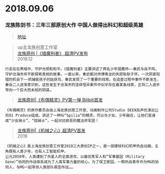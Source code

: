 # 2018.09.06


### 龙族陈剑书：三年三部原创大作 中国人做得出科幻和超级英雄 
 
>[地址](https://mp.weixin.qq.com/s/cq5sZcLHrAA609kRFH5I9Q)  

>up主龙族创意工作室  
>[龙族原创 |《猎魔刑者》 超清PV发布](https://www.bilibili.com/video/av31182792)  
>2019.12
```
行走在在黑暗中，守护光明和和平。《猎魔刑者》主要讲述了两名少年猎魔师——秦武与岳不鸣，守护沧海市并不断探索真相的故事。一直以来，秦武都对师傅青龙的失踪耿耿于怀。一次阴差阳错的机会下——抓捕偷孩子的姑获鸟，秦武发现了一个重要的线索。在追查过程中事件不断发生，秦岳二人逐渐意识到，这些发生于沧海市的连续怪异案件中似乎存在着某条线索，正将二人逐步导向一个巨大而未知的阴谋…
```


>[龙族原创|《布偶精灵》PV第一弹 Bilibili首发](https://www.bilibili.com/video/av31017683)  

```
《布偶精灵》的原作委员会由上海龙族创意工作室、动画制作公司Studio DEEN及声优演出公司81 Produce组成。讲述了一种叫“Spilia”的精灵，可以与少女、少年融合，让他们变身成“少女骑士”、“铠骑士”，一起对抗邪恶的魔法师军团！
```
>[龙族原创|《机械之心》超清PV首发](https://www.bilibili.com/video/av31043694)  
>2019
```
《机械之心》是上海龙族创意工作室2018三大原创IP之一，是一部硬核科幻机甲热血动画，主角既有人类少年，也有人工智能机甲。 
公元2050年，人类遭到了外星人的全面进攻，以最优秀军人和“军事基因（Military Gene）”协同的作战体系成为了人类军事力量的核心。为了保卫家园，一群热血青年作为MG的协同人，与MG一起带领人类部队艰苦作战……
```